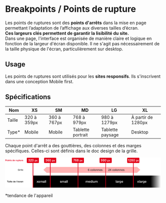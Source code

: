 # Breakpoints / Points de rupture

Les points de ruptures sont des **points d'arrêts** dans la mise en page permettant l’adaptation de l’affichage aux diverses tailles d’écran.
<br />
**Ces largeurs clés permettent de garantir la lisibilité du site.**
<br />
Dans une page, l'interface est organisée de manière claire et logique en fonction de la largeur d'écran disponible. Il ne s'agit pas nécessairement de la taille physique de l'écran, particulièrement sur desktop.


## Usage

Les points de ruptures sont utilisés pour les **sites responsifs**. Ils s'inscrivent dans une conception Mobile first.


## Spécifications

Nom | XS | SM | MD | LG | XL
------------ | ------------- | ------------- | ------------- | ------------- | ------------- |
Taille | 320 à 359px | 360 à 767px | 768 à 979px | 980 à 1279px | À partir de 1280px
Type* | Mobile | Mobile | Tablette portrait | Tablette paysage | Desktop

Chaque point d'arrêt a des gouttières, des colonnes et des marges spécifiques. Celles-ci sont définis dans le doc design de la grille.

![layout](design/layout.png)

*tendance de l'appareil
